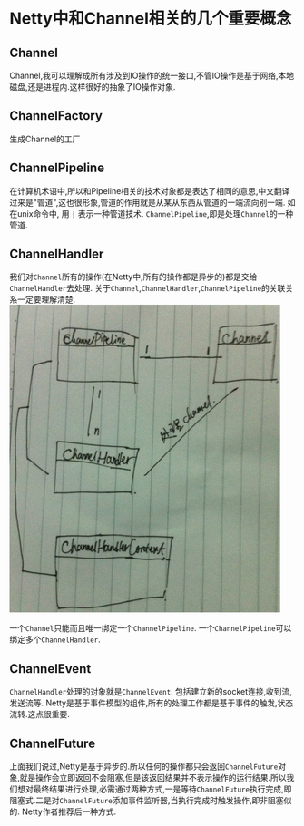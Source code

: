 # Netty中和Channel相关的几个重要概念

## Channel
Channel,我可以理解成所有涉及到IO操作的统一接口,不管IO操作是基于网络,本地磁盘,还是进程内.这样很好的抽象了IO操作对象.

## ChannelFactory
生成Channel的工厂

## ChannelPipeline
在计算机术语中,所以和Pipeline相关的技术对象都是表达了相同的意思,中文翻译过来是"管道",这也很形象,管道的作用就是从某从东西从管道的一端流向别一端. 如在unix命令中, 用 `|` 表示一种管道技术. `ChannelPipeline`,即是处理`Channel`的一种管道.

## ChannelHandler
我们对`Channel`所有的操作(在Netty中,所有的操作都是异步的)都是交给`ChannelHandler`去处理.
关于`Channel`,`ChannelHandler`,`ChannelPipeline`的关联关系一定要理解清楚.
![Channel架构](images/channel.jpg) 

一个`Channel`只能而且唯一绑定一个`ChannelPipeline`. 一个`ChannelPipeline`可以绑定多个`ChannelHandler`. 


## ChannelEvent
`ChannelHandler`处理的对象就是`ChannelEvent`. 包括建立新的socket连接,收到流,发送流等. Netty是基于事件模型的组件,所有的处理工作都是基于事件的触发,状态流转.这点很重要.

## ChannelFuture
上面我们说过,Netty是基于异步的.所以任何的操作都只会返回`ChannelFuture`对象,就是操作会立即返回不会阻塞,但是该返回结果并不表示操作的运行结果.所以我们想对最终结果进行处理,必需通过两种方式,一是等待`ChannelFuture`执行完成,即阻塞式.二是对`ChannelFuture`添加事件监听器,当执行完成时触发操作,即非阻塞似的. Netty作者推荐后一种方式.




